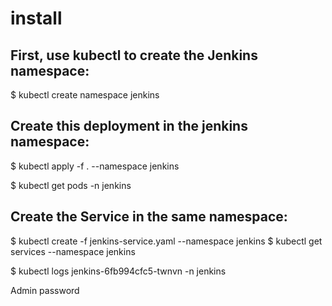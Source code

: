 # install

## First, use kubectl to create the Jenkins namespace:

$ kubectl create namespace jenkins

## Create this deployment in the jenkins namespace:

$ kubectl apply -f . --namespace jenkins

$ kubectl get pods -n jenkins

## Create the Service in the same namespace:

$ kubectl create -f jenkins-service.yaml --namespace jenkins
$ kubectl get services --namespace jenkins

$ kubectl logs jenkins-6fb994cfc5-twnvn -n jenkins

Admin password
